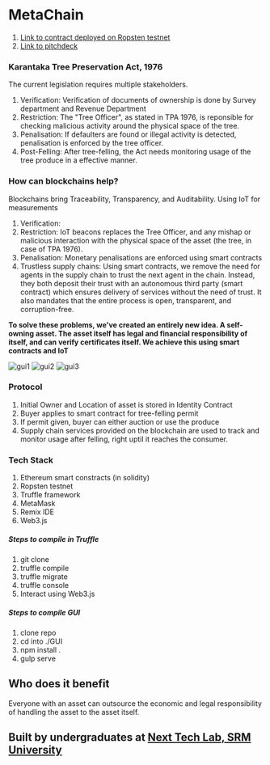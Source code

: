 # MetaChain

1. [Link to contract deployed on Ropsten testnet](https://ropsten.etherscan.io/address/0x60b83faf96cd93f96816baf2edcbf9b8004ad611) <br>
2. [Link to pitchdeck](https://docs.google.com/presentation/d/1Bjv0yhmYSKiW36YgUTf5p1XEU5BMTuJynr9DU1uqINE/edit?usp=sharing) <br>

### Karantaka Tree Preservation Act, 1976
The current legislation requires multiple stakeholders. 
1. Verification: Verification of documents of ownership is done by Survey department and Revenue Department
2. Restriction: The "Tree Officer", as stated in TPA 1976, is reponsible for checking malicious activity around the physical space of the tree.
3. Penalisation: If defaulters are found or illegal activity is detected, penalisation is enforced by the tree officer.
4. Post-Felling: After tree-felling, the Act needs monitoring usage of the tree produce in a effective manner.

### How can blockchains help?
Blockchains bring Traceability, Transparency, and Auditability. Using IoT for measurements 
1. Verification: 
2. Restriction: IoT beacons replaces the Tree Officer, and any mishap or malicious interaction with the physical space of the asset (the tree, in case of TPA 1976).
3. Penalisation: Monetary penalisations are enforced using smart contracts
4. Trustless supply chains: Using smart contracts, we remove the need for agents in the supply chain to trust the next agent in the chain. Instead, they both deposit their trust with an autonomous third party (smart contract) which ensures delivery of services without the need of trust. It also mandates that the entire process is open, transparent, and corruption-free.

__**To solve these problems, we've created an entirely new idea. A self-owning asset. The asset itself has legal and financial responsibility of itself, and can verify certificates itself. We achieve this using smart contracts and IoT**__ 

![gui1](https://github.com/SatoshiNextTechLab/MetaChain/blob/master/gui1.jpeg)
![gui2](https://github.com/SatoshiNextTechLab/MetaChain/blob/master/gui2.jpeg)
![gui3](https://github.com/SatoshiNextTechLab/MetaChain/blob/master/gui3.jpeg)
### Protocol
1. Initial Owner and Location of asset is stored in Identity Contract
2. Buyer applies to smart contract for tree-felling permit
3. If permit given, buyer can either auction or use the produce
4. Supply chain services provided on the blockchain are used to track and monitor usage after felling, right uptil it reaches the consumer.


### Tech Stack
1. Ethereum smart constracts (in solidity)
2. Ropsten testnet  
3. Truffle framework
4. MetaMask
5. Remix IDE
6. Web3.js


##### Steps to compile in Truffle
1. git clone
2. truffle compile
3. truffle migrate
4. truffle console
5. Interact using Web3.js


##### Steps to compile GUI
1. clone repo
2. cd into ./GUI
2. npm install .
3. gulp serve


## Who does it benefit
Everyone with an asset can outsource the economic and legal responsibility of handling the asset to the asset itself.


## Built by undergraduates at [Next Tech Lab, SRM University](http://nextech.io/index2.html)
